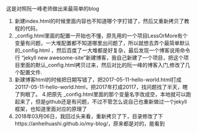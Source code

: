这是对照阮一峰老师做出来最简单的blog
1. 新建index.html的时候里面内容也不知道哪个字打错了，然后又重新拷贝了教程的代码，
2. _config.html里面的配置一开始也不懂，原先用的一个项目LessOrMore有个变量有问题，一大堆配置都不知道哪里出问题了，所以就想去弄个最简单默认的_config.html
，然后百度了一大堆都是好复杂，最后发现一个博客说用命令行
“jekyll new awesome-site”新建博客，我自己新建了一个项目，把这个项目里面的默认_config.html拷贝过来，然后对比的阮一峰的博客入门,修改了几个配置文件.
3. 新建博客html的时候把日期写错了，把2017-05-11-hello-world.html打成20117-05-11-hello-world.html，把2017年打成20117，找问题找了半天，瞎了狗眼了。
4.把原先 _config.html里面的那个变量名字改成空，本地就可以跑起来了，但是github还是有问题，不过不管怎么说自己也重新做过一个jekyll框架，也知道里面对应的原理了
5. 2018年03月06日，我回过头来看，重新拷贝了下，目录修改了下https://anheihuashi.github.io/my-blog/，原来都是对的，能看到
